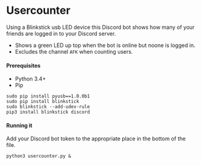 # Usercounter

Using a Blinkstick usb LED device this Discord bot shows how many of your friends are logged in to your Discord server.

* Shows a green LED up top when the bot is online but noone is logged in.
* Excludes the channel ```AFK``` when counting users.

#### Prerequisites
* Python 3.4+
* Pip

```
sudo pip install pyusb==1.0.0b1
sudo pip install blinkstick
sudo blinkstick --add-udev-rule
pip3 install blinkstick discord
```

#### Running it
Add your Discord bot token to the appropriate place in the bottom of the file.
```
python3 usercounter.py &
```